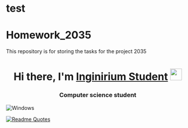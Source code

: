 # test

# Homework_2035
This repository is for storing the tasks for the project 2035
<h1 align="center">Hi there, I'm <a href="https://inginirium.ru/" target="_blank">Inginirium Student</a> 
<img src="https://github.com/blackcater/blackcater/raw/main/images/Hi.gif" height="32"/></h1>
<h3 align="center">Computer science student</h3>

![Windows](https://img.shields.io/badge/Windows-0078D6?style=for-the-badge&logo=windows&logoColor=white)

[![Readme Quotes](https://quotes-github-readme.vercel.app/api?type=horizontal&theme=blue&layout=compact)](https://github.com/piyushsuthar/github-readme-quotes)
